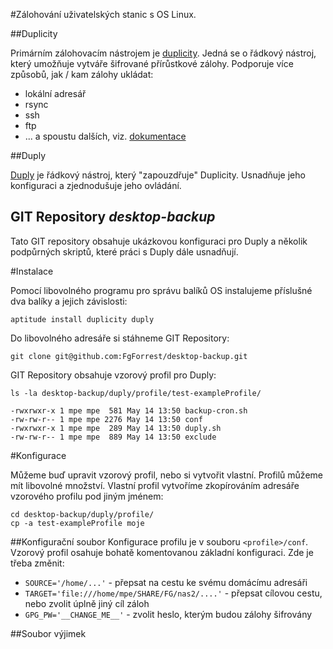 #Zálohování uživatelských stanic s OS Linux.

##Duplicity

Primárním zálohovacím nástrojem je [duplicity](http://duplicity.nongnu.org/).
Jedná se o řádkový nástroj, který umožňuje vytváře šifrované přírůstkové zálohy.
Podporuje více způsobů, jak / kam zálohy ukládat:

* lokální adresář
* rsync
* ssh
* ftp
* ... a spoustu dalších, viz. [dokumentace](http://duplicity.nongnu.org/duplicity.1.html)

##Duply

[Duply](http://sourceforge.net/projects/ftplicity/) je řádkový nástroj, který "zapouzdřuje" Duplicity.
Usnadňuje jeho konfiguraci a zjednodušuje jeho ovládání.

## GIT Repository *desktop-backup*

Tato GIT repository obsahuje ukázkovou konfiguraci pro Duply a několik podpůrných skriptů,
které práci s Duply dále usnadňují. 

#Instalace

Pomocí libovolného programu pro správu balíků OS instalujeme příslušné dva balíky a jejich závislosti:

    aptitude install duplicity duply

Do libovolného adresáře si stáhneme GIT Repository:

    git clone git@github.com:FgForrest/desktop-backup.git

GIT Repository obsahuje vzorový profil pro Duply:

    ls -la desktop-backup/duply/profile/test-exampleProfile/

    -rwxrwxr-x 1 mpe mpe  581 May 14 13:50 backup-cron.sh
    -rw-rw-r-- 1 mpe mpe 2276 May 14 13:50 conf
    -rwxrwxr-x 1 mpe mpe  289 May 14 13:50 duply.sh
    -rw-rw-r-- 1 mpe mpe  889 May 14 13:50 exclude

#Konfigurace

Můžeme buď upravit vzorový profil, nebo si vytvořit vlastní. Profilů můžeme mít libovolné množství.
Vlastní profil vytvoříme zkopírováním adresáře vzorového profilu pod jiným jménem:

    cd desktop-backup/duply/profile/
    cp -a test-exampleProfile moje

##Konfigurační soubor
Konfigurace profilu je v souboru `<profile>/conf`. Vzorový profil osahuje bohatě komentovanou základní konfiguraci.
Zde je třeba změnit:

* `SOURCE='/home/...'` - přepsat na cestu ke svému domácímu adresáři 
* `TARGET='file:///home/mpe/SHARE/FG/nas2/....'` - přepsat cílovou cestu, nebo zvolit úplně jiný cíl záloh
* `GPG_PW='__CHANGE_ME__'` - zvolit heslo, kterým budou zálohy šifrovány 

##Soubor výjimek
